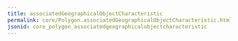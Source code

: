 ```yaml
---
title: associatedGeographicalObjectCharacteristic
permalink: core/Polygon.associatedGeographicalObjectCharacteristic.html
jsonid: core_polygon_associatedgeographicalobjectcharacteristic
---
```


